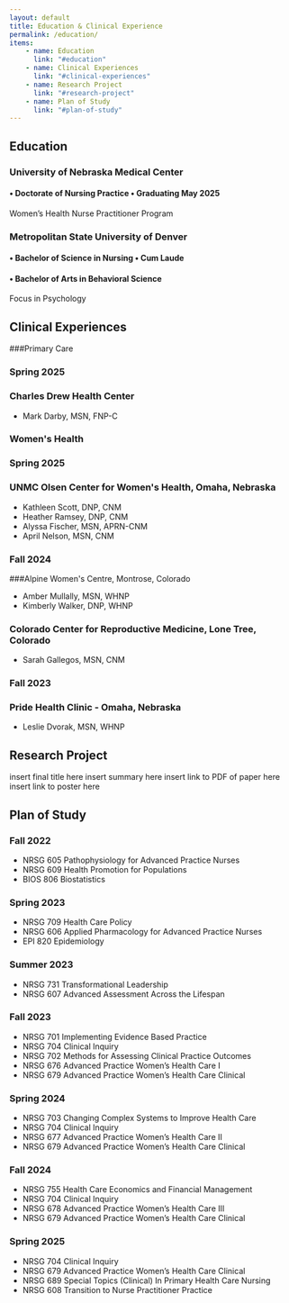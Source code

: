 ```yaml
---
layout: default
title: Education & Clinical Experience
permalink: /education/
items:
    - name: Education
      link: "#education"
    - name: Clinical Experiences
      link: "#clinical-experiences"
    - name: Research Project
      link: "#research-project"
    - name: Plan of Study
      link: "#plan-of-study"
---
```

## Education
### University of Nebraska Medical Center
#### • Doctorate of Nursing Practice • Graduating May 2025
Women’s Health Nurse Practitioner Program

### Metropolitan State University of Denver
#### • Bachelor of Science in Nursing • Cum Laude
#### • Bachelor of Arts in Behavioral Science
Focus in Psychology

## Clinical Experiences

###Primary Care

### Spring 2025

### Charles Drew Health Center

- Mark Darby, MSN, FNP-C

### Women's Health

### Spring 2025
### UNMC Olsen Center for Women's Health, Omaha, Nebraska
- Kathleen Scott, DNP, CNM
- Heather Ramsey, DNP, CNM
- Alyssa Fischer, MSN, APRN-CNM
- April Nelson, MSN, CNM

### Fall 2024

###Alpine Women's Centre, Montrose, Colorado

- Amber Mullally, MSN, WHNP
- Kimberly Walker, DNP, WHNP

### Colorado Center for Reproductive Medicine, Lone Tree, Colorado

- Sarah Gallegos, MSN, CNM

### Fall 2023

### Pride Health Clinic - Omaha, Nebraska
- Leslie Dvorak, MSN, WHNP

## Research Project
insert final title here
insert summary here
insert link to PDF of paper here
insert link to poster here

## Plan of Study
### Fall 2022
* NRSG 605 Pathophysiology for Advanced Practice Nurses
* NRSG 609 Health Promotion for Populations
* BIOS 806 Biostatistics

### Spring 2023
* NRSG 709 Health Care Policy
* NRSG 606 Applied Pharmacology for Advanced Practice Nurses
* EPI 820 Epidemiology

### Summer 2023
* NRSG 731 Transformational Leadership
* NRSG 607 Advanced Assessment Across the Lifespan

### Fall 2023
* NRSG 701 Implementing Evidence Based Practice
* NRSG 704 Clinical Inquiry
* NRSG 702 Methods for Assessing Clinical Practice Outcomes
* NRSG 676 Advanced Practice Women’s Health Care I
* NRSG 679 Advanced Practice Women’s Health Care Clinical

### Spring 2024
* NRSG 703 Changing Complex Systems to Improve Health Care
* NRSG 704 Clinical Inquiry
* NRSG 677 Advanced Practice Women’s Health Care II
* NRSG 679 Advanced Practice Women’s Health Care Clinical

### Fall 2024
* NRSG 755 Health Care Economics and Financial Management
* NRSG 704 Clinical Inquiry
* NRSG 678 Advanced Practice Women’s Health Care III
* NRSG 679 Advanced Practice Women’s Health Care Clinical

### Spring 2025
* NRSG 704 Clinical Inquiry
* NRSG 679 Advanced Practice Women’s Health Care Clinical
* NRSG 689 Special Topics (Clinical) In Primary Health Care Nursing
* NRSG 608 Transition to Nurse Practitioner Practice
